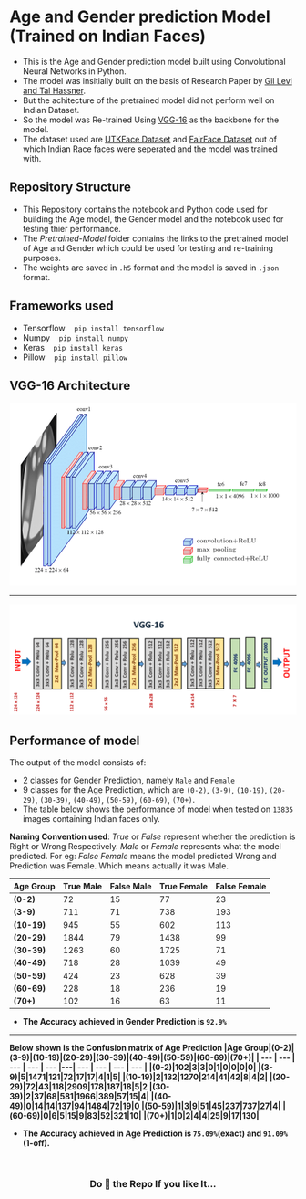 # Age and Gender prediction Model (Trained on Indian Faces)

* This is the Age and Gender prediction model built using Convolutional Neural Networks in Python.
* The model was insitially built on the basis of Research Paper by [Gil Levi and Tal Hassner](https://talhassner.github.io/home/publication/2015_CVPR "Age and Gender Classification Using Convolutional Neural Networks").
* But the achitecture of the pretrained model did not perform well on Indian Dataset.<br />
* So the model was Re-trained Using [VGG-16](https://pub.towardsai.net/the-architecture-and-implementation-of-vgg-16-b050e5a5920b) as the backbone for the model.<br />
* The dataset used are [UTKFace Dataset](https://susanqq.github.io/UTKFace/ "Large Scale Face Dataset") and [FairFace Dataset](https://arxiv.org/abs/1908.04913 "FairFace: Face Attribute Dataset for Balanced Race, Gender, and Age") out of which Indian Race faces were seperated and the model was trained with.

## Repository Structure

* This Repository contains the notebook and Python code used for building the Age model, the Gender model and the notebook used for testing thier performance.
* The _Pretrained-Model_ folder contains the links to the pretrained model of Age and Gender which could be used for testing and re-training purposes.
*  The weights are saved in `.h5` format and the model is saved in `.json` format.

## Frameworks used

-   Tensorflow &nbsp;&nbsp; `pip install tensorflow`
-   Numpy &nbsp;&nbsp; `pip install numpy`
-   Keras &nbsp;&nbsp; `pip install keras`
-   Pillow &nbsp;&nbsp; `pip install pillow`

## VGG-16 Architecture
![](https://github.com/ujjwaltyagi355/Age-Gender-Classfication/blob/master/images/VGG-16%20Architecture.png)

----

![](https://github.com/ujjwaltyagi355/Age-Gender-Classfication/blob/master/images/VGG%2016%20model.png)
<br />

## Performance of model

The output of the model consists of:
* 2 classes for Gender Prediction, namely `Male` and `Female` <br /> 
* 9 classes for the Age Prediction, which are `(0-2)`, `(3-9)`, `(10-19)`, `(20-29)`, `(30-39)`, `(40-49)`, `(50-59)`, `(60-69)`, `(70+)`. <br />
* The table below shows the performance of model when tested on `13835` images containing Indian faces only.

**Naming Convention used**: _True_ or _False_ represent whether the prediction is Right or Wrong Respectively. _Male_ or _Female_ represents what the model predicted.
For eg: _False Female_ means the model predicted Wrong and Prediction was Female. Which means actually it was Male.

| Age Group   | True Male | False Male | True Female | False Female |
| ----------- | --------- | ---------- | ----------- | ------------ |
| **(0-2)**   | 72        | 15         | 77          | 23           |
| **(3-9)**   | 711       | 71         | 738         | 193          |
| **(10-19)** | 945       | 55         | 602         | 113          |
| **(20-29)** | 1844      | 79         | 1438        | 99           |
| **(30-39)** | 1263      | 60         | 1725        | 71           |
| **(40-49)** | 718       | 28         | 1039        | 49           |
| **(50-59)** | 424       | 23         | 628         | 39           |
| **(60-69)** | 228       | 18         | 236         | 19           |
| **(70+)**   | 102       | 16         | 63          | 11           |

* <strong>The Accuracy achieved in Gender Prediction is `92.9%`<strong>

---

Below shown is the Confusion matrix of Age Prediction
|Age Group|(0-2)|(3-9)|(10-19)|(20-29)|(30-39)|(40-49)|(50-59)|(60-69)|(70+)|
| --- | --- | --- | --- | --- |---| --- | --- | --- | --- |
|**(0-2)**|**102**|3|3|0|1|0|0|0|0|
|**(3-9)**|5|**1471**|121|72|17|17|4|1|5|
|**(10-19)**|2|132|**1270**|214|41|42|8|4|2|
|**(20-29)**|72|43|118|**2909**|178|187|18|5|2
|**(30-39)**|2|37|68|581|**1966**|389|57|15|4|
|**(40-49)**|0|14|14|137|94|**1484**|72|19|0
|**(50-59)**|1|3|9|51|45|237|**737**|27|4|
|**(60-69)**|0|6|5|15|9|83|52|**321**|10|
|**(70+)**|1|0|2|4|4|25|9|17|**130**|

* <strong>The Accuracy achieved in Age Prediction is `75.09%`(exact) and `91.09%`(1-off).<strong>
<br />
<h3 align="center"> Do 🌟 the Repo If you like It...</h3>
